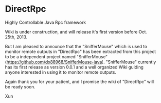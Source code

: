 DirectRpc
=========

Highly Controllable Java Rpc framework

Wiki is under construction, and will release it's first version before Oct. 25th, 2013.

But I am pleased to announce that the "SnifferMouse" which is used to monitor remote outputs in "DirectRpc"
has been extracted from this project to be a independent project named "SnifferMouse" (https://github.com/dx88968/SnifferMouse-java). "SnifferMouse" currently has
its first release as version 0.0.1 and a well organized Wiki guiding anyone interested in using it to monitor remote 
outputs.

Again thank you for your patient, and I promise the wiki of "DirectRpc" will be ready soon.

Xun
